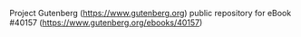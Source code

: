 Project Gutenberg (https://www.gutenberg.org) public repository for eBook #40157 (https://www.gutenberg.org/ebooks/40157)
